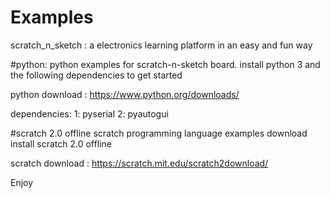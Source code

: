 # Examples

scratch_n_sketch : a electronics learning platform in an easy and fun way

#python:
python examples for scratch-n-sketch board. 
install python 3 and the following dependencies to get started

python download : https://www.python.org/downloads/

dependencies:
1: pyserial
2: pyautogui

#scratch 2.0 offline
scratch programming language examples
download install scratch 2.0 offline

scratch download : https://scratch.mit.edu/scratch2download/

Enjoy

